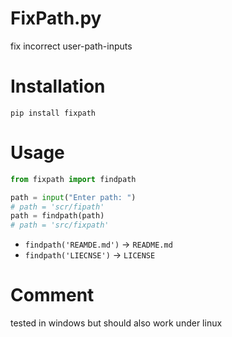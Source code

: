 # FixPath.py
 fix incorrect user-path-inputs


# Installation
`pip install fixpath`


# Usage
```python
from fixpath import findpath

path = input("Enter path: ")
# path = 'scr/fipath'
path = findpath(path)
# path = 'src/fixpath'
```
- `findpath('REAMDE.md')` -> `README.md`
- `findpath('LIECNSE')` -> `LICENSE`

# Comment
tested in windows but should also work under linux
